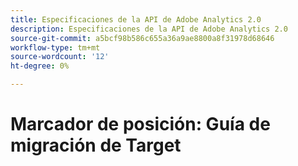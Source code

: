 ```yaml
---
title: Especificaciones de la API de Adobe Analytics 2.0
description: Especificaciones de la API de Adobe Analytics 2.0
source-git-commit: a5bcf98b586c655a36a9ae8800a8f31978d68646
workflow-type: tm+mt
source-wordcount: '12'
ht-degree: 0%

---
```



# Marcador de posición: Guía de migración de Target
